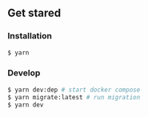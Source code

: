 ## Get stared

### Installation

```bash
$ yarn
```

### Develop

```bash
$ yarn dev:dep # start docker compose
$ yarn migrate:latest # run migration
$ yarn dev
```
